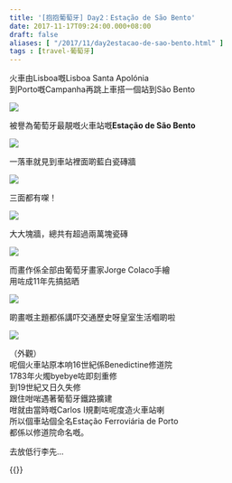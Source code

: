 ```yaml
---
title: '[抱抱葡萄牙] Day2：Estação de São Bento'
date: 2017-11-17T09:24:00.000+08:00
draft: false
aliases: [ "/2017/11/day2estacao-de-sao-bento.html" ]
tags : [travel-葡萄牙]
---
```


火車由Lisboa嘅Lisboa Santa Apolónia  
到Porto嘅Campanha再跳上車搭一個站到São Bento  

![](/images/portugal2b1.jpg)

被譽為葡萄牙最靚嘅火車站嘅**Estação de São Bento**  

![](/images/portugal2b2.jpg)

一落車就見到車站裡面啲藍白瓷磚牆  

![](/images/portugal2b3.jpg)

三面都有㗎！  

![](/images/portugal2.jpg)

大大塊牆，總共有超過兩萬塊瓷磚  

![](/images/portugal2b4.jpg)

而畫作係全部由葡萄牙畫家Jorge Colaco手繪  
用咗成11年先搞掂晒  

![](/images/portugal2b5.jpg)

啲畫嘅主題都係講吓交通歷史呀皇室生活嗰啲啦  

![](/images/portugal2b.jpg)

（外觀）  
呢個火車站原本响16世紀係Benedictine修道院  
1783年火燭byebye咗即刻重修  
到19世紀又日久失修  
跟住咁啱遇著葡萄牙鐵路擴建  
咁就由當時嘅Carlos I規劃咗呢度造火車站喇  
所以個車站個全名Estação Ferroviária de Porto  
都係以修道院命名嘅。  
  
去放低行李先...  
  

{{<portugal>}}  
